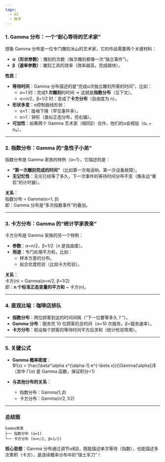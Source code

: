 ```yaml
---
tags:
  - AI
  - 数学
---
```



### **1. Gamma 分布：一个“耐心等待的艺术家”**

想象 Gamma 分布是一位专门雕刻冰山的艺术家，它的作品需要两个关键材料：

- **α（形状参数）**：雕刻的次数（每次雕刻都像一次“独立事件”）。
- **β（速率参数）**：雕刻工具的效率（效率越高，完成越快）。

**性质：**
- **等待时间**：Gamma 分布描述的是“完成α次独立雕刻所需的时间”。比如：
  - α=1 时：完成**1 次雕刻**的时间 → 这就是**指数分布**（见下文）。
  - α=n/2，β=1/2 时：变成了**卡方分布**（自由度为 n）。
- **形状多变**：α控制曲线形状：
  - α<1：陡峭下降（罕见事件多）。
  - α>1：钟形（类似正态分布，但右偏）。
- **可加性**：如果两个 Gamma 艺术家（相同β）合作，他们的α会相加（α₁ + α₂）。

---

### **2. 指数分布：Gamma 的“急性子小弟”**

指数分布是 Gamma 家族的特例（α=1），它描述的是：

- **“第一次雕刻完成的时间”**（比如第一次电话响、第一次设备故障）。
- **无记忆性**：无论已经等了多久，下一次事件的等待时间分布不变（像永远“重启”的计时器）。

**关系**：  
指数分布 = Gamma(α=1, β)  
即：Gamma 分布是“多次指数事件”的叠加。

---

### **3. 卡方分布：Gamma 的“统计学家表亲”**

卡方分布是 Gamma 家族的另一个特例：

- **参数**：α=n/2，β=1/2（n 是自由度）。
- **用途**：专门处理平方和，比如：
  - 样本方差的分布。
  - 拟合优度检验（比如卡方检验）。

**关系**：  
卡方(n) = Gamma(α=n/2, β=1/2)  
即：**n 个标准正态变量的平方和** ~ 卡方(n)。

---

### **4. 直观比喻：咖啡店排队**
- **指数分布**：两位顾客到达的时间间隔（“下一位要等多久？”）。
- **Gamma 分布**：服务完 10 位顾客的总时间（α=10 次服务，β=服务速率）。
- **卡方分布**：假设每个顾客的等待时间平方后求和（统计检验常用）。

---

### **5. 关键公式**
- **Gamma 概率密度**：  
  $f(x) = \frac{\beta^\alpha x^{\alpha-1} e^{-\beta x}}{\Gamma(\alpha)}$  
  （其中 $\Gamma(\alpha)$ 是 Gamma 函数，保证积分=1）

- **与其他分布的关系**：  
  - 指数分布：$\text{Gamma}(1, \beta)$  
  - 卡方分布：$\text{Gamma}(n/2, 1/2)$

---

### **总结图**

```
Gamma家族
├── 指数分布 (α=1)
└── 卡方分布 (α=n/2, β=1/2)
```

**核心思想**：Gamma 分布通过调节α和β，既能描述单次等待（指数），也能描述多次累积（卡方），是连续概率分布中的“瑞士军刀”！
